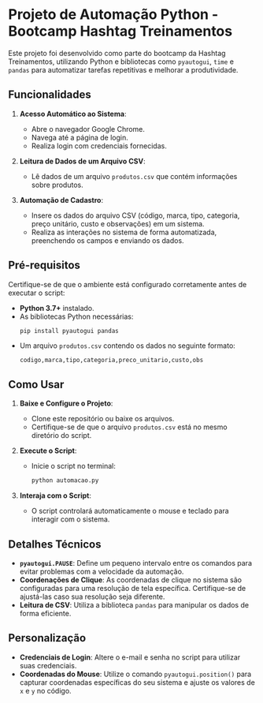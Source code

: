 # Projeto de Automação Python - Bootcamp Hashtag Treinamentos

Este projeto foi desenvolvido como parte do bootcamp  da Hashtag Treinamentos, utilizando Python e bibliotecas como `pyautogui`, `time` e `pandas` para automatizar tarefas repetitivas e melhorar a produtividade.

## Funcionalidades

1. **Acesso Automático ao Sistema**:
   - Abre o navegador Google Chrome.
   - Navega até a página de login.
   - Realiza login com credenciais fornecidas.

2. **Leitura de Dados de um Arquivo CSV**:
   - Lê dados de um arquivo `produtos.csv` que contém informações sobre produtos.

3. **Automação de Cadastro**:
   - Insere os dados do arquivo CSV (código, marca, tipo, categoria, preço unitário, custo e observações) em um sistema.
   - Realiza as interações no sistema de forma automatizada, preenchendo os campos e enviando os dados.

## Pré-requisitos

Certifique-se de que o ambiente está configurado corretamente antes de executar o script:

- **Python 3.7+** instalado.
- As bibliotecas Python necessárias:
  ```bash
  pip install pyautogui pandas
  ```
- Um arquivo `produtos.csv` contendo os dados no seguinte formato:
  ```csv
  codigo,marca,tipo,categoria,preco_unitario,custo,obs
  ```

## Como Usar

1. **Baixe e Configure o Projeto**:
   - Clone este repositório ou baixe os arquivos.
   - Certifique-se de que o arquivo `produtos.csv` está no mesmo diretório do script.

2. **Execute o Script**:
   - Inicie o script no terminal:
     ```bash
     python automacao.py
     ```

3. **Interaja com o Script**:
   - O script controlará automaticamente o mouse e teclado para interagir com o sistema.

## Detalhes Técnicos

- **`pyautogui.PAUSE`**: Define um pequeno intervalo entre os comandos para evitar problemas com a velocidade da automação.
- **Coordenações de Clique**: As coordenadas de clique no sistema são configuradas para uma resolução de tela específica. Certifique-se de ajustá-las caso sua resolução seja diferente.
- **Leitura de CSV**: Utiliza a biblioteca `pandas` para manipular os dados de forma eficiente.

## Personalização

- **Credenciais de Login**: Altere o e-mail e senha no script para utilizar suas credenciais.
- **Coordenadas do Mouse**: Utilize o comando `pyautogui.position()` para capturar coordenadas específicas do seu sistema e ajuste os valores de `x` e `y` no código.

